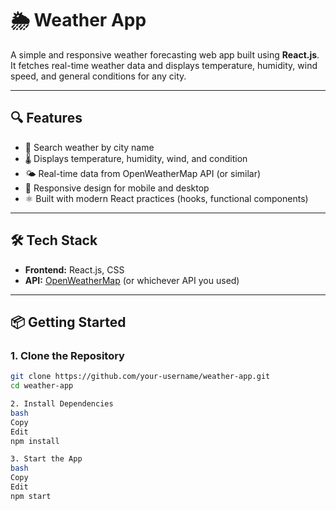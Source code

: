 # 🌦️ Weather App

A simple and responsive weather forecasting web app built using **React.js**. It fetches real-time weather data and displays temperature, humidity, wind speed, and general conditions for any city.

---

## 🔍 Features

- 🔎 Search weather by city name
- 🌡️ Displays temperature, humidity, wind, and condition
- 🌤️ Real-time data from OpenWeatherMap API (or similar)
- 📱 Responsive design for mobile and desktop
- ⚛️ Built with modern React practices (hooks, functional components)

---

## 🛠️ Tech Stack

- **Frontend:** React.js, CSS  
- **API:** [OpenWeatherMap](https://openweathermap.org/api) (or whichever API you used)

---

## 📦 Getting Started

### 1. Clone the Repository

```bash
git clone https://github.com/your-username/weather-app.git
cd weather-app

2. Install Dependencies
bash
Copy
Edit
npm install

3. Start the App
bash
Copy
Edit
npm start
